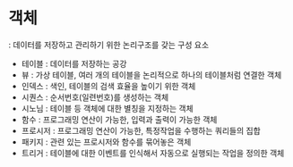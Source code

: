 # 객체
: 데이터를 저장하고 관리하기 위한 논리구조를 갖는 구성 요소
- 테이블        : 데이터를 저장하는 공강
- 뷰            : 가상 테이블, 
                  여러 개의 테이블을 논리적으로 하나의 테이블처럼 연결한 객체
- 인덱스        : 색인, 테이블의 검색 효율을 높이기 위한 객체
- 시퀀스        : 순서번호(일련번호)를 생성하는 객체
- 시노님        : 테이블 등 객체에 대한 별칭을 지정하는 객체
- 함수          : 프로그래밍 연산이 가능한, 입력과 출력이 가능한 객체
- 프로시저      : 프로그래밍 연산이 가능한, 특정작업을 수행하는 쿼리들의 집합
- 패키지        : 관련 있는 프로시저와 함수를 묶어놓은 객체
- 트리거        : 테이블에 대한 이벤트를 인식해서 자동으로 실행되는 작업을 정의한 객체